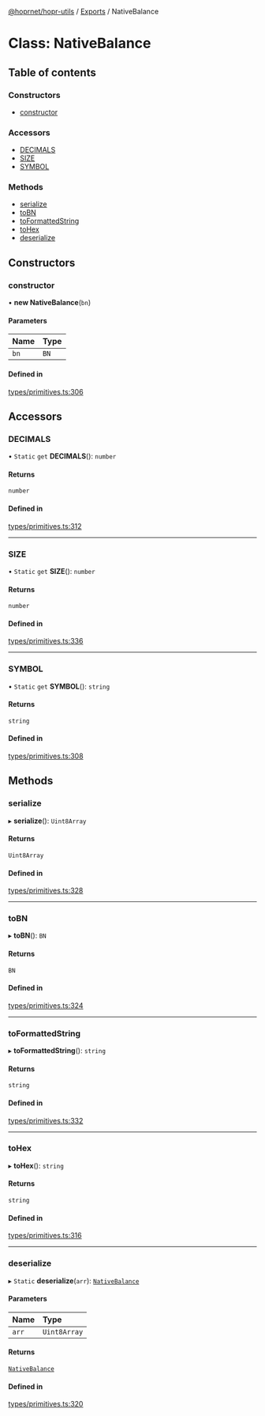 [@hoprnet/hopr-utils](../README.md) / [Exports](../modules.md) / NativeBalance

# Class: NativeBalance

## Table of contents

### Constructors

- [constructor](NativeBalance.md#constructor)

### Accessors

- [DECIMALS](NativeBalance.md#decimals)
- [SIZE](NativeBalance.md#size)
- [SYMBOL](NativeBalance.md#symbol)

### Methods

- [serialize](NativeBalance.md#serialize)
- [toBN](NativeBalance.md#tobn)
- [toFormattedString](NativeBalance.md#toformattedstring)
- [toHex](NativeBalance.md#tohex)
- [deserialize](NativeBalance.md#deserialize)

## Constructors

### constructor

• **new NativeBalance**(`bn`)

#### Parameters

| Name | Type |
| :------ | :------ |
| `bn` | `BN` |

#### Defined in

[types/primitives.ts:306](https://github.com/hoprnet/hoprnet/blob/master/packages/utils/src/types/primitives.ts#L306)

## Accessors

### DECIMALS

• `Static` `get` **DECIMALS**(): `number`

#### Returns

`number`

#### Defined in

[types/primitives.ts:312](https://github.com/hoprnet/hoprnet/blob/master/packages/utils/src/types/primitives.ts#L312)

___

### SIZE

• `Static` `get` **SIZE**(): `number`

#### Returns

`number`

#### Defined in

[types/primitives.ts:336](https://github.com/hoprnet/hoprnet/blob/master/packages/utils/src/types/primitives.ts#L336)

___

### SYMBOL

• `Static` `get` **SYMBOL**(): `string`

#### Returns

`string`

#### Defined in

[types/primitives.ts:308](https://github.com/hoprnet/hoprnet/blob/master/packages/utils/src/types/primitives.ts#L308)

## Methods

### serialize

▸ **serialize**(): `Uint8Array`

#### Returns

`Uint8Array`

#### Defined in

[types/primitives.ts:328](https://github.com/hoprnet/hoprnet/blob/master/packages/utils/src/types/primitives.ts#L328)

___

### toBN

▸ **toBN**(): `BN`

#### Returns

`BN`

#### Defined in

[types/primitives.ts:324](https://github.com/hoprnet/hoprnet/blob/master/packages/utils/src/types/primitives.ts#L324)

___

### toFormattedString

▸ **toFormattedString**(): `string`

#### Returns

`string`

#### Defined in

[types/primitives.ts:332](https://github.com/hoprnet/hoprnet/blob/master/packages/utils/src/types/primitives.ts#L332)

___

### toHex

▸ **toHex**(): `string`

#### Returns

`string`

#### Defined in

[types/primitives.ts:316](https://github.com/hoprnet/hoprnet/blob/master/packages/utils/src/types/primitives.ts#L316)

___

### deserialize

▸ `Static` **deserialize**(`arr`): [`NativeBalance`](NativeBalance.md)

#### Parameters

| Name | Type |
| :------ | :------ |
| `arr` | `Uint8Array` |

#### Returns

[`NativeBalance`](NativeBalance.md)

#### Defined in

[types/primitives.ts:320](https://github.com/hoprnet/hoprnet/blob/master/packages/utils/src/types/primitives.ts#L320)
